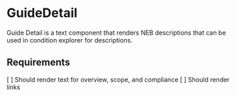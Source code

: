 # GuideDetail

Guide Detail is a text component that renders NEB descriptions that can be used in condition explorer for descriptions. 


## Requirements
[ ] Should render text for overview, scope, and compliance
[ ] Should render links

<!-- TODO: Incorporate with ConditionExplorer and update component for compatability -->
